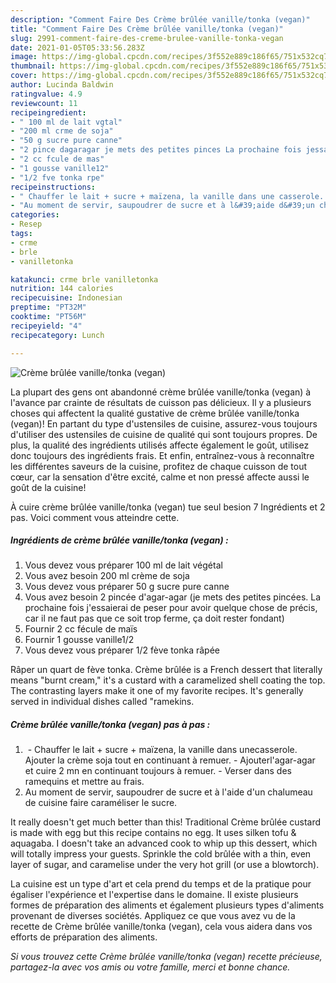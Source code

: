 ```yaml
---
description: "Comment Faire Des Crème brûlée vanille/tonka (vegan)"
title: "Comment Faire Des Crème brûlée vanille/tonka (vegan)"
slug: 2991-comment-faire-des-creme-brulee-vanille-tonka-vegan
date: 2021-01-05T05:33:56.283Z
image: https://img-global.cpcdn.com/recipes/3f552e889c186f65/751x532cq70/creme-brulee-vanilletonka-vegan-photo-principale-de-la-recette.jpg
thumbnail: https://img-global.cpcdn.com/recipes/3f552e889c186f65/751x532cq70/creme-brulee-vanilletonka-vegan-photo-principale-de-la-recette.jpg
cover: https://img-global.cpcdn.com/recipes/3f552e889c186f65/751x532cq70/creme-brulee-vanilletonka-vegan-photo-principale-de-la-recette.jpg
author: Lucinda Baldwin
ratingvalue: 4.9
reviewcount: 11
recipeingredient:
- " 100 ml de lait vgtal"
- "200 ml crme de soja"
- "50 g sucre pure canne"
- "2 pince dagaragar je mets des petites pinces La prochaine fois jessaierai de peser pour avoir quelque chose de prcis car il ne faut pas que ce soit trop ferme a doit rester fondant"
- "2 cc fcule de mas"
- "1 gousse vanille12"
- "1/2 fve tonka rpe"
recipeinstructions:
- "​ ​Chauffer le lait + sucre + maïzena, ​la ​vanille dans ​une ​cas​s​erole​. Ajouter la crème soja​ tout en continuant à remuer. Ajouter ​l&#39;​agar-agar et cuire 2 mn ​en continuant toujours à remuer. Verser dans des ramequins et mettre au frais."
- "Au moment de servir, saupoudrer de sucre et à l&#39;aide d&#39;un chalumeau de cuisine faire caraméliser le sucre."
categories:
- Resep
tags:
- crme
- brle
- vanilletonka

katakunci: crme brle vanilletonka 
nutrition: 144 calories
recipecuisine: Indonesian
preptime: "PT32M"
cooktime: "PT56M"
recipeyield: "4"
recipecategory: Lunch

---
```



![Crème brûlée vanille/tonka (vegan)](https://img-global.cpcdn.com/recipes/3f552e889c186f65/751x532cq70/creme-brulee-vanilletonka-vegan-photo-principale-de-la-recette.jpg)

La plupart des gens ont abandonné crème brûlée vanille/tonka (vegan) à l'avance par crainte de résultats de cuisson pas délicieux. Il y a plusieurs choses qui affectent la qualité gustative de crème brûlée vanille/tonka (vegan)! En partant du type d'ustensiles de cuisine, assurez-vous toujours d'utiliser des ustensiles de cuisine de qualité qui sont toujours propres. De plus, la qualité des ingrédients utilisés affecte également le goût, utilisez donc toujours des ingrédients frais. Et enfin, entraînez-vous à reconnaître les différentes saveurs de la cuisine, profitez de chaque cuisson de tout cœur, car la sensation d'être excité, calme et non pressé affecte aussi le goût de la cuisine!

<!--inarticleads1-->

À cuire crème brûlée vanille/tonka (vegan) tue seul besion 7 Ingrédients et 2 pas. Voici comment vous atteindre cette.

##### Ingrédients de crème brûlée vanille/tonka (vegan) :

1. Vous devez vous préparer  ​100 ml de lait végétal
1. Vous avez besoin 200 ml crème de soja
1. Vous devez vous préparer 50 g sucre pure canne
1. Vous avez besoin 2 pincée d&#39;agar-agar​ (je mets des petites pincées. La prochaine fois j&#39;essaierai de peser pour avoir quelque chose de précis, car il ne faut pas que ce soit trop ferme, ça doit rester fondant)​
1. Fournir 2 cc fécule de maïs
1. Fournir 1 gousse vanille​1/2
1. Vous devez vous préparer 1/2 fève tonka râpée


Râper un quart de fève tonka. Crème brûlée is a French dessert that literally means &#34;burnt cream,&#34; it&#39;s a custard with a caramelized shell coating the top. The contrasting layers make it one of my favorite recipes. It&#39;s generally served in individual dishes called &#34;ramekins. 

<!--inarticleads2-->

##### Crème brûlée vanille/tonka (vegan) pas à pas :

1. ​ - ​Chauffer le lait + sucre + maïzena, ​la ​vanille dans ​une ​cas​s​erole​. Ajouter la crème soja​ tout en continuant à remuer. - Ajouter ​l&#39;​agar-agar et cuire 2 mn ​en continuant toujours à remuer. - Verser dans des ramequins et mettre au frais.
1. Au moment de servir, saupoudrer de sucre et à l&#39;aide d&#39;un chalumeau de cuisine faire caraméliser le sucre.


It really doesn&#39;t get much better than this! Traditional Crème brûlée custard is made with egg but this recipe contains no egg. It uses silken tofu &amp; aquagaba. I doesn&#39;t take an advanced cook to whip up this dessert, which will totally impress your guests. Sprinkle the cold brûlée with a thin, even layer of sugar, and caramelise under the very hot grill (or use a blowtorch). 

<!--inarticleads1-->

<p>
La cuisine est un type d'art et cela prend du temps et de la pratique pour égaliser l'expérience et l'expertise dans le domaine. Il existe plusieurs formes de préparation des aliments et également plusieurs types d'aliments provenant de diverses sociétés. Appliquez ce que vous avez vu de la recette de Crème brûlée vanille/tonka (vegan), cela vous aidera dans vos efforts de préparation des aliments.
</p>

<p>
<i>Si vous trouvez cette Crème brûlée vanille/tonka (vegan) recette précieuse, partagez-la avec vos amis ou votre famille, merci et bonne chance.</i>
</p>
